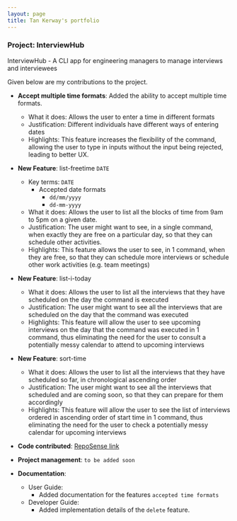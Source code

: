 ```yaml
---
layout: page
title: Tan Kerway's portfolio
---
```


### Project: InterviewHub

InterviewHub - A CLI app for engineering managers to manage interviews and interviewees

Given below are my contributions to the project.

* **Accept multiple time formats**: Added the ability to accept multiple time formats.
    * What it does: Allows the user to enter a time in different formats
    * Justification: Different individuals have different ways of entering dates
    * Highlights: This feature increases the flexibility of the command,
      allowing the user to type in inputs without the input being rejected, leading to better UX.


* **New Feature**: list-freetime `DATE`
  * Key terms: `DATE`
    * Accepted date formats
      * `dd/mm/yyyy`
      * `dd-mm-yyyy`
  * What it does: Allows the user to list all the blocks of time from 9am to 5pm on a given date. 
  * Justification: The user might want to see, in a single command, when exactly they are free on a particular day, so that they can schedule other activities.
  * Highlights: This feature allows the user to see, in 1 command, when they are free, so that they can schedule more interviews or schedule other work activities (e.g. team meetings)


* **New Feature**: list-i-today
  * What it does: Allows the user to list all the interviews that they have scheduled on the day the command is executed
  * Justification: The user might want to see all the interviews that are scheduled on the day that the command was executed
  * Highlights: This feature will allow the user to see upcoming interviews on the day that the command was executed in 1 command, thus eliminating the need for the user to consult a potentially messy calendar to attend to upcoming interviews


* **New Feature**: sort-time
  * What it does: Allows the user to list all the interviews that they have scheduled so far, in chronological ascending order
  * Justification: The user might want to see all the interviews that scheduled and are coming soon, so that they can prepare for them accordingly
  * Highlights: This feature will allow the user to see the list of interviews ordered in ascending order of start time in 1 command, thus eliminating the need for the user to check a potentially messy calendar for upcoming interviews


* **Code contributed**: [RepoSense link]()

* **Project management**: `to be added soon`

* **Documentation**:
    * User Guide:
        * Added documentation for the features `accepted time formats`
  * Developer Guide:
      * Added implementation details of the `delete` feature.
